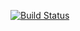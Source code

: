 [![Build Status](https://travis-ci.org/burovytsky/job_parser.svg?branch=master)](https://travis-ci.org/burovytsky/job_parser)